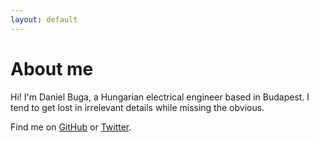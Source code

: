 ```yaml
---
layout: default
---
```


# About me

Hi! I'm Daniel Buga, a Hungarian electrical engineer based in Budapest. I tend to get lost in irrelevant details while missing the obvious.

Find me on [GitHub](https://github.com/bugadani) or [Twitter](https://twitter.com/bugadani).
